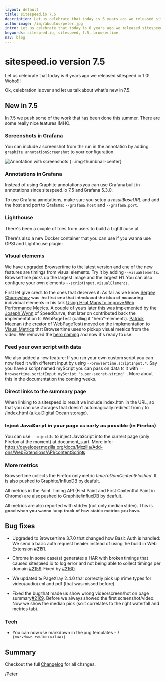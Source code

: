 ```yaml
---
layout: default
title: sitespeed.io 7.5
description: Let us celebrate that today is 6 years ago we released sitespeed.io 1.0! Woho!!! Now let us talk about 7.5.
authorimage: /img/aboutus/peter.jpg
intro: Let us celebrate that today is 6 years ago we released sitespeed.io 1.0! Woho!!! Now let us talk about 7.5.
keywords: sitespeed.io, sitespeed, 7.5, browsertime
nav: blog
---
```


# sitespeed.io version 7.5
Let us celebrate that today is 6 years ago we released sitespeed.io 1.0! Woho!!!

Ok, celebration is over and let us talk about what's new in 7.5.

## New in 7.5
In 7.5 we push some of the work that has been done this summer. There are some really nice features IMHO.

### Screenshots in Grafana

You can include a screenshot from the run in the annotation by adding <code>--graphite.annotationScreenshot</code> to your configuration.

![Annotation with screenshots]({{site.baseurl}}/img/annotation-with-screenshot.png)
{: .img-thumbnail-center}


### Annotations in Grafana
Instead of using Graphite annotations you can use Grafana built in annotations since sitespeed.io 7.5 and Grafana 5.3.0.

To use Grafana annotations, make sure you setup a *resultBaseURL* and add the host and port to Grafana: <code>--grafana.host</code> and <code>--grafana.port</code>.


### Lighthouse
There's been a couple of tries from users to build a Lighthouse pl

There's also a new Docker container that you can use if you wanna use GPSI and Lighthouse plugin:


### Visual elements
We have upgraded Browsertime to the latest version and one of the new features are timings from visual elements. Try it by adding ```--visuaElements```. Browsertime picks up the largest image and the largest H1. You can also configure your own elements ```--scriptInput.visualElements```. 

First let give creds to the ones that deserves it: As far as we know [Sergey Chernyshev](https://twitter.com/sergeyche) was the first one that introduced the idea of measuring individual elements in his talk [Using Heat Maps to improve Web Performance Metrics](https://www.youtube.com/watch?v=t6l9U5bC8jA). A couple of years later this was implemented by the [Joseph Wynn](https://twitter.com/joseph_wynn) of SpeedCurve, that later on contributed back the implementation to WebPageTest (calling it "hero"-elements). [Patrick Meenan](https://twitter.com/patmeenan) (the creator of WebPageTest) moved on the implementation to [Visual Metrics](https://github.com/WPO-Foundation/visualmetrics) that Browsertime uses to pickup visual metrics from the video. We removed the [hero naming]() and now it's ready to use.

### Feed your own script with data
We also added a new feature: If you run your own custom script you can now feed it with different input by using ```--browsertime.scriptInput.*```. Say you have a script named myScript you can pass on data to it with ```--browsertime.scriptInput.myScript 'super-secret-string' ```. More about this in the documentation the coming weeks.

### Direct links to the summary page

When linking to a sitespeed.io result we include index.html in the URL, so that you can use storages that doesn't automagically redirect from / to /index.html (a.k.a Digital Ocean storage).

### Inject JavaScript in your page as early as possible (in Firefox)

You can use ```--injectJs``` to inject JavaScript into the current page (only Firefox at the moment) at document_start. More info: https://developer.mozilla.org/docs/Mozilla/Add-ons/WebExtensions/API/contentScripts

### More metrics
Browsertime collects the Firefox only metric *timeToDomContentFlushed*. It is also pushed to Graphite/InfluxDB by deafult.

All metrics in the Paint Timing API (First Paint and First Contentful Paint in Chrome) are also pushed to Graphite/InfluxDB by deafult.

All metrics are also reported with stddev (not only median stdev). This is good when you wanna keep track of how stable metrics you have.

## Bug fixes

* Upgraded to Browsertime 3.7.0 that changed how Basic Auth is handled: We send a basic auth request header instead of using the build in Web Extension [#2151](https://github.com/sitespeedio/sitespeed.io/issues/2151).

* Chrome in some case(s) generates a HAR with broken timings that caused sitespeed.io to log error and not being able to collect timings per domain [#2159](https://github.com/sitespeedio/sitespeed.io/issues/2159). Fixed by [#2160](https://github.com/sitespeedio/sitespeed.io/pull/2160).

* We updated to PageXray 2.4.0 that correctly pick up mime types for video/audio/xml and pdf (that was missed before).

* Fixed the bug that made us show wrong video/screenshot on page summary[#2169](https://github.com/sitespeedio/sitespeed.io/pull/2169). Before we always showed the first screenshot/video. Now we show the median pick (so it correlates to the right waterfall and metrics tab).


### Tech
* You can now use markdown in the pug templates - ```!{markdown.toHTML(value)}```


## Summary
Checkout the full [Changelog](https://github.com/sitespeedio/sitespeed.io/blob/master/CHANGELOG.md) for all changes.

/Peter